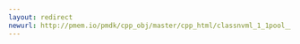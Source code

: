 ```yaml
---
layout: redirect
newurl: http://pmem.io/pmdk/cpp_obj/master/cpp_html/classnvml_1_1pool__error.html
---
```

